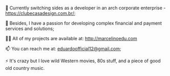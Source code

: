 🔭 Currently switching sides as a developer in an arch corporate enterprise - https://clubecasadesign.com.br/; 

🌱 Besides, I have a passion for developing complex financial and payment services and solutions;

👨‍💻 All of my projects are available at: http://marcelinoedu.com

📫 You can reach me at: eduardoofficial12@gmail.com;

⚡ It's crazy but I love wild Western movies, 80s stuff, and a piece of good old country music.

<!---
marcelinoedu/marcelinoedu is a ✨ special ✨ repository because its `README.md` (this file) appears on your GitHub profile.
You can click the Preview link to take a look at your changes.
--->
